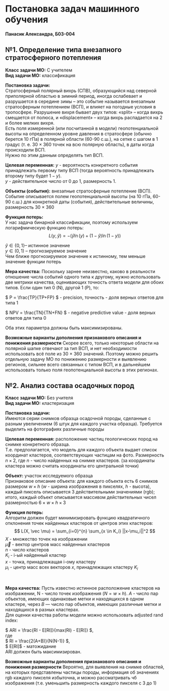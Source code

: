 # Постановка задач машинного обучения

#### Панасик Александра, Б03-004

## №1. Определение типа внезапного стратосферного потепления
**Класс задачи МО:** С учителем <br />
**Вид задачи МО:** классификация <br />

**Постановка задачи:** <br />
Стратосферный полярный вихрь (СПВ), образующийся над северной приполярной областью в зимний период, иногда ослабевает и разрушается в середине зимы – это событие называется внезапным стратосферным потеплением (ВСП), и влияет на погодные условия в тропосфере. Разрушение вихря бывает двух типов: «split» – когда вихрь смещается от полюса,  и «displacement» – когда вихрь распадается на 2 и более мелких вихря. <br />
Есть поля измеренной (или посчитанной в модели) геопотенциальной высоты на определенном уровне давления в стратосфере (обычно берется 10 гПа) в полярной области (60-90 с.ш.), на сетке с шагом в 1 градус (т. е. 30 $\times$ 360 точек на всю полярную область), в даты когда происходили ВСП. <br />
Нужно по этим данным определять тип ВСП. <br />

**Целевая переменная:** $y$ - вероятность конкретного события принадлежать первому типу ВСП (тогда вероятность принадлежать второму типу будет $1 - y$). <br />
$y$ - действительное число от 0 до 1, размерность 1.

**Объекты (события):** внезапные стратосферные потепление (ВСП). <br />
Событие описывается полем геопотенциальной высоты (на 10 гПа, 60-90 с.ш.) для конкретной даты (события), действительные величины, размерность 30 $\times$ 360 <br />

**Функция потерь:** <br />
У нас задача бинарной классификации, поэтому используем логарифмическую функцию потерь: <br />
$$
L(y, \hat{y}) = - ( \hat{y} \ln(y) + (1 - \hat{y})  \ln (1 - y) )
$$

$\hat{y} \in \{0, 1\}$– истинное значение <br /> 
$y \in (0, 1)$ – прогнозируемое значение <br />
Чем ближе прогнозируемое значение к истинному, тем меньше значение функции потерь <br />

**Мера качества:**
Поскольку зарнее неизвестно, каково в реальности отношение числа событий одного типа к другому, нужно использовать две метрики качества, оценивающих точность ответа модели для обоих типов.
Если один тип 0 (N), другой 1 (P), то: <br />

$ P = \frac{TP}{TP+FP} $ - precision, точность - доля верных ответов для типа 1

$ NPV = \frac{TN}{TN+FN} $ - negative predictive value - доля верных ответов для типа 0 <br />

Оба этих параметра должны быть максимизированы. <br />

**Возможные варианты дополнения признакового описания и понижения размерности**
Скорее всего, только некоторые области на полярной шапке отвечают за тип ВСП, и нет необходимости использовать всё поле из 30 $\times$ 360 значений. Поэтому можно решить отдельную задачу МО по понижению размерности и выявлению регионов, сильнее всего связанных с типом ВСП, и в дальнейшем использовать только поля геопотенциальной высоты в этих регионах.

## №2. Анализ состава осадочных пород
**Класс задачи МО:** Без учителя <br />
**Вид задачи МО:** кластеризация <br />

**Постановка задачи:** <br />
Имеются серии снимков образца осадочной породы, сделанные с разным увеличением (6 штук для каждого участка образца). Требуется выделить на фотографиях различные породы <br />

**Целевая переменная:** расположение частиц геологических пород на снимке конкретного образца. <br />
Т.е. предполагается, что модель для каждого объекта выдает список координат кластеров, соответствующих частицам на фото. Размерность $n \times 2$, где $n$ - число найденных на снимке кластеров. (за координаты кластера можно считать координаты его центральной точки)  <br />

**Объект:** участок исследуемого образца <br />
Признаковое описание объекта: для каждого объекта есть 6 снимков размером $w \times h$ ($w$ - ширина изображения в пикселях, $h$ - высота), каждый пиксель описывается 3 действительными значениями (rgb); итого, каждый объект описывается массивом действительных чисел размерностью $6 \times w \times h \times 3$ <br />

**Функция потерь:** <br />
Алгоритм должен будет минимизировать функцию квадратичного отклонения точек найденных кластеров от центров этих кластеров: 
$$
L(X, \vec \mu) = \sum_{i=0}^{n} \sum_{x \in K_i} ||x-\mu_i||^2
$$
$X$ - множество точек на изображении<br />
$\vec \mu$ - вектор центров масс найденных кластеров<br />
$n$ - число кластеров<br />
$K_i$ - i-ый найденный кластер<br />
$x$ - точка, принадлежащая i-ому кластеру<br />
$\mu_i$ - центр масс всех векторов $x$, принадлежащих кластеру $K_i$<br />

<br />

**Мера качества:**
Пусть известно истинное расположение кластеров на изображении, N - число точек изображения ($N = w \times h$). $A$ - число пар объектов, имеющих одинаковые метки и находящихся в одном кластере, через $B$ — число пар объектов, имеющих различные метки и находящихся в разных кластерах.<br />
Для оценки качества работы модели можно использовать adjusted rand index:

$ ARI = \frac{RI - E[RI]}{max(RI) - E[RI]} $, <br />
где <br />
$ RI = \frac{2(A+B)}{N(N-1)} $, <br />
$ E[RI]$ - матожидание<br />
ARI должен быть максимизирован. <br />

**Возможные варианты дополнения признакового описания и понижения размерности**
Вероятно, для выявления на снимке областей, на которых представлены частицы породы, информация об значениях rgb каждого пикселя избыточна, и можно рассматривать чб изображения (т.е. уменьшить размерность каждого пикселя с 3 до 1)


```python

```

